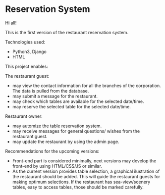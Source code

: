 # Reservation System 

Hi all!

This is the first version of the restaurant reservation system. 

Technologies used:
- Python3, Django
- HTML

This project enables:

The restaurant guest:
- may view the contact information for all the branches of the corporation. The data is pulled from the database.
- may submit a message for the restaurant.
- may check which tables are available for the selected date/time.
- may reserve the selected table for the selected date/time.

Restaurant owner:
- may automize the table reservation system.
- may receive messages for general questions/ wishes from the restaurant guest.
- may update the restaurant by using the admin page.


Recommendations for the upcoming versions:
- Front-end part is considered minimally, next versions may develop the front-end by using HTML/CSS/JS or similar.
- As the current version provides table selection, a graphical ilustration of the restaurant should be added.
This will guide the restaurant guests for making optimum selections. 
If the restaurant has sea-view/scenery tables, easy to access tables, those should be marked carefully.

